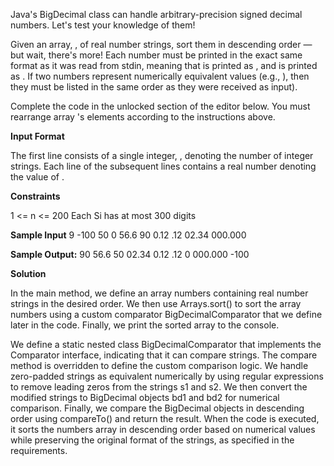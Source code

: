 Java's BigDecimal class can handle arbitrary-precision signed decimal numbers. Let's test your knowledge of them!

Given an array, , of  real number strings, sort them in descending order — but wait, there's more! Each number must be printed in the exact same format as it was read from stdin, meaning that  is printed as , and  is printed as . If two numbers represent numerically equivalent values (e.g., ), then they must be listed in the same order as they were received as input).

Complete the code in the unlocked section of the editor below. You must rearrange array 's elements according to the instructions above.

**Input Format**

The first line consists of a single integer, , denoting the number of integer strings.
Each line  of the  subsequent lines contains a real number denoting the value of .

**Constraints**

1 <= n <= 200
Each Si has at most 300 digits

**Sample Input**
9
-100
50
0
56.6
90
0.12
.12
02.34
000.000

**Sample Output:**
90
56.6
50
02.34
0.12
.12
0
000.000
-100

**Solution**

In the main method, we define an array numbers containing real number strings in the desired order.
We then use Arrays.sort() to sort the array numbers using a custom comparator BigDecimalComparator that we define later in the code.
Finally, we print the sorted array to the console.

We define a static nested class BigDecimalComparator that implements the Comparator<String> interface, indicating that it can compare strings.
The compare method is overridden to define the custom comparison logic.
We handle zero-padded strings as equivalent numerically by using regular expressions to remove leading zeros from the strings s1 and s2.
We then convert the modified strings to BigDecimal objects bd1 and bd2 for numerical comparison.
Finally, we compare the BigDecimal objects in descending order using compareTo() and return the result.
When the code is executed, it sorts the numbers array in descending order based on numerical values while preserving the original format of the strings, as specified in the requirements.
